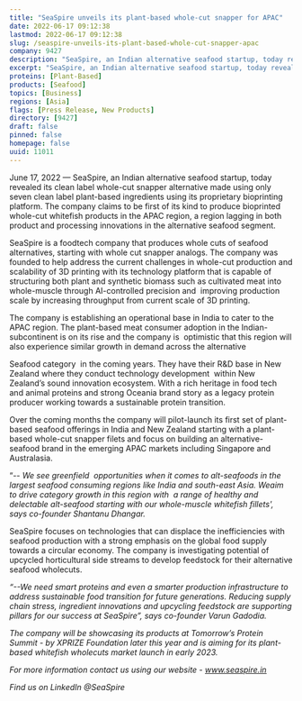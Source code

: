 ```yaml
---
title: "SeaSpire unveils its plant-based whole-cut snapper for APAC"
date: 2022-06-17 09:12:38
lastmod: 2022-06-17 09:12:38
slug: /seaspire-unveils-its-plant-based-whole-cut-snapper-apac
company: 9427
description: "SeaSpire, an Indian alternative seafood startup, today revealed its plant-based, whole-cut snapper made using only seven clean label ingredients via their proprietary bioprinting platform."
excerpt: "SeaSpire, an Indian alternative seafood startup, today revealed its plant-based, whole-cut snapper made using only seven clean label ingredients via their proprietary bioprinting platform."
proteins: [Plant-Based]
products: [Seafood]
topics: [Business]
regions: [Asia]
flags: [Press Release, New Products]
directory: [9427]
draft: false
pinned: false
homepage: false
uuid: 11011
---
```

<p>June 17, 2022 — SeaSpire, an Indian alternative seafood startup, today revealed its clean label whole-cut snapper alternative made using only seven clean label plant-based ingredients using its proprietary bioprinting platform. The company claims to be first of its kind to produce bioprinted whole-cut whitefish products in the APAC region, a region lagging in both product and processing innovations in the alternative seafood segment.</p>
<p>SeaSpire is a foodtech company that produces whole cuts of seafood alternatives, starting with whole cut snapper analogs. The company was founded to help address the current challenges in whole-cut production and scalability of 3D printing with its technology platform that is capable of structuring both plant and synthetic biomass such as cultivated meat into whole-muscle through AI-controlled precision and  improving production scale by increasing throughput from current scale of 3D printing. </p>
<p>The company is establishing an operational base in India to cater to the APAC region. The plant-based meat consumer adoption in the Indian-subcontinent is on its rise and the company is  optimistic that this region will also experience similar growth in demand across the alternative</p>
<p>Seafood category  in the coming years. They have their R&D base in New Zealand where they conduct technology development  within New Zealand’s sound innovation ecosystem. With a rich heritage in food tech and animal proteins and strong Oceania brand story as a legacy protein producer working towards a sustainable protein transition. </p>
<p>Over the coming months the company will pilot-launch its first set of plant-based seafood offerings in India and New Zealand starting with a plant-based whole-cut snapper filets and focus on building an alternative-seafood brand in the emerging APAC markets including Singapore and Australasia. </p>
<p>“-- <em>We see greenfield  opportunities when it comes to alt-seafoods in the largest seafood consuming regions like India and south-east Asia. Weaim to drive category growth in this region with  a range of healthy and delectable alt-seafood starting with our whole-muscle whitefish fillets', says co-founder Shantanu Dhangar.</em></p>
<p>SeaSpire focuses on technologies that can displace the inefficiencies with seafood production with a strong emphasis on the global food supply towards a circular economy. The company is investigating potential of upcycled horticultural side streams to develop feedstock for their alternative seafood wholecuts. </p>
<p><em>“--We need smart proteins and even a smarter production infrastructure to address sustainable food transition for future generations. Reducing supply chain stress, ingredient innovations and upcycling feedstock are supporting pillars for our success at SeaSpire”, says co-founder Varun Gadodia. </em></p>
<p><em>The company will be showcasing its products at Tomorrow’s Protein Summit - by XPRIZE Foundation later this year and is aiming for its plant-based whitefish wholecuts market launch in early 2023.</em></p>
<p><em>For more information contact us using our website - </em><a href="http://www.seaspire.in"><em><u>www.seaspire.in</u></em></a><em> </em></p>
<p><em>Find us on LinkedIn @SeaSpire</em></p>
